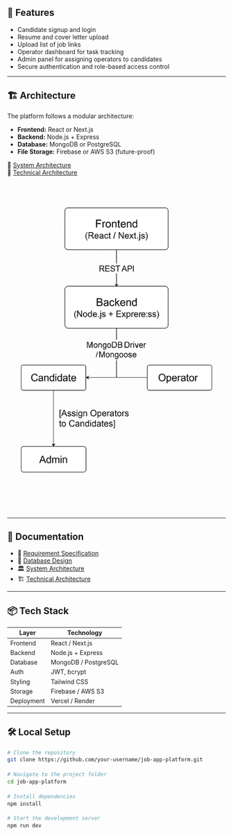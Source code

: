 ## 🚀 Features

- Candidate signup and login
- Resume and cover letter upload
- Upload list of job links
- Operator dashboard for task tracking
- Admin panel for assigning operators to candidates
- Secure authentication and role-based access control

---

## 🏗 Architecture

The platform follows a modular architecture:

- **Frontend:** React or Next.js
- **Backend:** Node.js + Express
- **Database:** MongoDB or PostgreSQL
- **File Storage:** Firebase or AWS S3 (future-proof)

📌 [System Architecture](docs/System-Architecture.md)  
📌 [Technical Architecture](docs/Technical-Architecture.md)

<p align="center">
  <img src="docs/System-Architecture.png" alt="Architecture Diagram" width="600"/>
</p>


---

## 📄 Documentation

- 📘 [Requirement Specification](docs/Requirement-Specification.md)
- 🧩 [Database Design](docs/Database-Design.md)
- 🏛 [System Architecture](docs/System-Architecture.md)
- 🏗️ [Technical Architecture](docs/Technical-Architecture.md)

---

## 📦 Tech Stack

| Layer      | Technology           |
|------------|----------------------|
| Frontend   | React / Next.js      |
| Backend    | Node.js + Express    |
| Database   | MongoDB / PostgreSQL |
| Auth       | JWT, bcrypt          |
| Styling    | Tailwind CSS         |
| Storage    | Firebase / AWS S3    |
| Deployment | Vercel / Render      |

---

## 🛠️ Local Setup

```bash
# Clone the repository
git clone https://github.com/your-username/job-app-platform.git

# Navigate to the project folder
cd job-app-platform

# Install dependencies
npm install

# Start the development server
npm run dev
